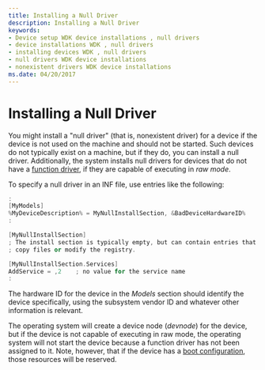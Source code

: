 ```yaml
---
title: Installing a Null Driver
description: Installing a Null Driver
keywords:
- Device setup WDK device installations , null drivers
- device installations WDK , null drivers
- installing devices WDK , null drivers
- null drivers WDK device installations
- nonexistent drivers WDK device installations
ms.date: 04/20/2017
---
```


# Installing a Null Driver





You might install a "null driver" (that is, nonexistent driver) for a device if the device is not used on the machine and should not be started. Such devices do not typically exist on a machine, but if they do, you can install a null driver. Additionally, the system installs null drivers for devices that do not have a [function driver](../kernel/function-drivers.md), if they are capable of executing in *raw mode*.

To specify a null driver in an INF file, use entries like the following:

```cpp
:
[MyModels]
%MyDeviceDescription% = MyNullInstallSection, &BadDeviceHardwareID%
:

[MyNullInstallSection]
; The install section is typically empty, but can contain entries that
; copy files or modify the registry.

[MyNullInstallSection.Services]
AddService = ,2    ; no value for the service name
:
```

The hardware ID for the device in the *Models* section should identify the device specifically, using the subsystem vendor ID and whatever other information is relevant.

The operating system will create a device node (*devnode*) for the device, but if the device is not capable of executing in raw mode, the operating system will not start the device because a function driver has not been assigned to it. Note, however, that if the device has a [boot configuration](../kernel/hardware-resources.md#logical-configuration-types-for-resource-lists), those resources will be reserved.

